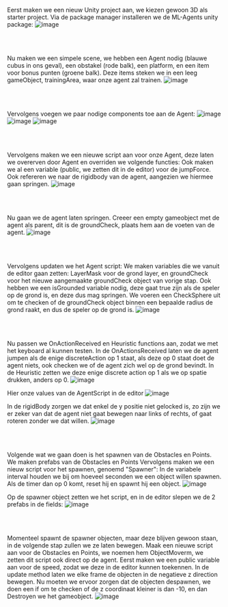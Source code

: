 Eerst maken we een nieuw Unity project aan, we kiezen gewoon 3D als starter project.
Via de package manager installeren we de ML-Agents unity package:
![image](https://user-images.githubusercontent.com/13435783/160552758-033d2e0c-1559-4f4f-a318-6c7c9fe78c41.png)

<br>
<br>

Nu maken we een simpele scene, we hebben een Agent nodig (blauwe cubus in ons geval), een obstakel (rode balk), een platform,
en een item voor bonus punten (groene balk).
Deze items steken we in een leeg gameObject, trainingArea, waar onze agent zal trainen.
![image](https://user-images.githubusercontent.com/13435783/160553873-bcf83c9d-dcb4-4160-8a12-abcbca9fa36f.png)

<br>
<br>

Vervolgens voegen we paar nodige components toe aan de Agent:
![image](https://user-images.githubusercontent.com/13435783/160559624-e773261b-2fb4-403d-aa8b-c4d907adade3.png)
![image](https://user-images.githubusercontent.com/13435783/160559637-23b073c1-3bd7-4534-a32b-306984d64e90.png)
![image](https://user-images.githubusercontent.com/13435783/160559661-6f9346ab-4933-41e0-8a8f-016f7cee94ef.png)

<br>
<br>

Vervolgens maken we een nieuwe script aan voor onze Agent, deze laten we overerven door Agent en overriden we volgende functies:
Ook maken we al een variable (public, we zetten dit in de editor) voor de jumpForce. Ook refereren we naar de rigidbody van de agent, aangezien we hiermee gaan springen.
![image](https://user-images.githubusercontent.com/13435783/160561196-64d14f3c-6876-4539-85e2-59d0b69d3142.png)

<br>
<br>

Nu gaan we de agent laten springen.
Creeer een empty gameobject met de agent als parent, dit is de groundCheck, plaats hem aan de voeten van de agent.
![image](https://user-images.githubusercontent.com/13435783/160573060-3f972a53-d0db-413f-81d9-2f5c8951c216.png)

<br>
<br>

Vervolgens updaten we het Agent script:
We maken variables die we vanuit de editor gaan zetten: LayerMask voor de grond layer, en groundCheck voor het nieuwe aangemaakte groundCheck object van vorige stap.
Ook hebben we een isGrounded variable nodig, deze gaat true zijn als de speler op de grond is, en deze dus mag springen.
We voeren een CheckSphere uit om te checken of de groundCheck object binnen een bepaalde radius de grond raakt, en dus de speler op de grond is.
![image](https://user-images.githubusercontent.com/13435783/160574436-e8cd299f-7fc7-4d18-9d7a-6e1814f83efd.png)

<br>
<br>

Nu passen we OnActionReceived en Heuristic functions aan, zodat we met het keyboard al kunnen testen.
In de OnActionsReceived laten we de agent jumpen als de enige discreteAction op 1 staat, als deze op 0 staat doet de agent niets, ook checken we of de agent zich wel op de grond bevindt.
In de Heuristic zetten we deze enige discrete action op 1 als we op spatie drukken, anders op 0.
![image](https://user-images.githubusercontent.com/13435783/160574742-4db1259a-92b0-48a1-be77-3bbeeebea567.png)

Hier onze values van de AgentScript in de editor
![image](https://user-images.githubusercontent.com/13435783/160577871-ecf3390f-1a2d-4e95-b549-9f6810186a22.png)

In de rigidBody zorgen we dat enkel de y positie niet gelocked is, zo zijn we er zeker van dat de agent niet gaat bewegen naar links of rechts, of gaat roteren zonder we dat willen.
![image](https://user-images.githubusercontent.com/13435783/160577005-2f4318b9-2819-4f6f-914a-4bf52b14845e.png)

<br>
<br>

Volgende wat we gaan doen is het spawnen van de Obstacles en Points.
We maken prefabs van de Obstacles en Points
Vervolgens maken we een nieuw script voor het spawnen, genoemd "Spawner":
In de variabele interval houden we bij om hoeveel seconden we een object willen spawnen.
Als de timer dan op 0 komt, reset hij en spawnt hij een object.
![image](https://user-images.githubusercontent.com/13435783/160581218-811b30b4-91b1-43c8-b1e5-563f4fa39ba8.png)

Op de spawner object zetten we het script, en in de editor slepen we de 2 prefabs in de fields:
![image](https://user-images.githubusercontent.com/13435783/160581515-afc44e8e-9634-42cc-9c6b-b471f5ac6df3.png)

<br>
<br>

Momenteel spawnt de spawner objecten, maar deze blijven gewoon staan, in de volgende stap zullen we ze laten bewegen.
Maak een nieuwe script aan voor de Obstacles en Points, we noemen hem ObjectMoverm, we zetten dit script ook direct op de agent.
Eerst maken we een public variable aan voor de speed, zodat we deze in de editor kunnen toekennen.
In de update method laten we elke frame de objecten in de negatieve z direction bewegen.
Nu moeten we ervoor zorgen dat de objecten despawnen, we doen een if om te checken of de z coordinaat kleiner is dan -10, en dan Destroyen we het gameobject.
![image](https://user-images.githubusercontent.com/13435783/160584524-ccf04860-ca99-4f62-9d65-b2bc879e21e2.png)

